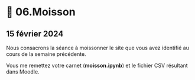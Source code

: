# 🍞 06.Moisson

## 15 février 2024

Nous consacrons la séance à moissonner le site que vous avez identifié au cours de la semaine précédente.

Vous me remettez votre carnet (**moisson.ipynb**) et le fichier CSV résultant dans Moodle.
